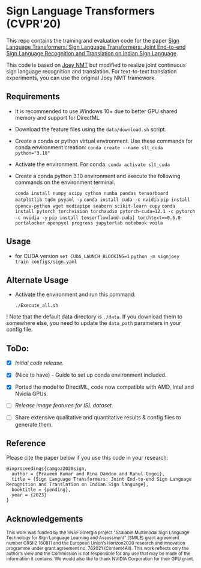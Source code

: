 # Sign Language Transformers (CVPR'20)

This repo contains the training and evaluation code for the paper [Sign Language Transformers: Sign Language Transformers: Joint End-to-end Sign Language Recognition and Translation on Indian Sign Language](pending_link). 

This code is based on [Joey NMT](https://github.com/joeynmt/joeynmt) but modified to realize joint continuous sign language recognition and translation. For text-to-text translation experiments, you can use the original Joey NMT framework.
 
## Requirements
* It is recommended to use Windows 10+ due to better GPU shared memory and support for DirectML

* Download the feature files using the `data/download.sh` script.

* Create a conda or python virtual environment. Use these commands for conda environment creation:
    `conda create --name slt_cuda python="3.10"`

* Activate the environment. For conda:
    `conda activate slt_cuda`

* Create a conda python 3.10 environment and execute the following commands on the environment terminal.

    `conda install numpy scipy cython numba pandas tensorboard matplotlib tqdm pyyaml -y`
    `conda install cuda -c nvidia`
    `pip install opencv-python wget mediapipe seaborn scikit-learn cupy`
    `conda install pytorch torchvision torchaudio pytorch-cuda=12.1 -c pytorch -c nvidia -y`
    `pip install tensorflow[and-cuda] torchtext==0.6.0 portalocker openpyxl progress jupyterlab notebook voila`


## Usage
* for CUDA version
  `set CUDA_LAUNCH_BLOCKING=1`
  `python -m signjoey train configs/sign.yaml`


## Alternate Usage

* Activate the environment and run this command:

    `./Execute_all.sh`

! Note that the default data directory is `./data`. If you download them to somewhere else, you need to update the `data_path` parameters in your config file.   
## ToDo:

- [X] *Initial code release.*
- [X] (Nice to have) - Guide to set up conda environment included.
- [X] Ported the model to DirectML, code now compatible with AMD, Intel and Nvidia GPUs.
- [ ] *Release image features for ISL dataset.*
- [ ] Share extensive qualitative and quantitative results & config files to generate them.


## Reference

Please cite the paper below if you use this code in your research:

    @inproceedings{camgoz2020sign,
      author = {Praveen Kumar and Rina Damdoo and Rahul Gogoi},
      title = {Sign Language Transformers: Joint End-to-end Sign Language Recognition and Translation on Indian Sign language},
      booktitle = {pending},
      year = {2023}
    }

## Acknowledgements
<sub>This work was funded by the SNSF Sinergia project "Scalable Multimodal Sign Language Technology for Sign Language Learning and Assessment" (SMILE) grant agreement number CRSII2 160811 and the European Union’s Horizon2020 research and innovation programme under grant agreement no. 762021 (Content4All). This work reflects only the author’s view and the Commission is not responsible for any use that may be made of the information it contains. We would also like to thank NVIDIA Corporation for their GPU grant. </sub>
